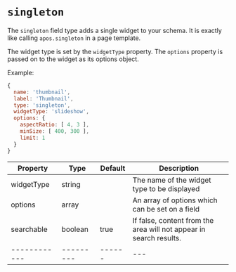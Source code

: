 # `singleton`

The `singleton` field type adds a single widget to your schema. It is exactly like calling `apos.singleton` in a page template.

The widget type is set by the `widgetType` property. The `options` property is passed on to the widget as its options object.

Example:

```javascript
{
  name: 'thumbnail',
  label: 'Thumbnail',
  type: 'singleton',
  widgetType: 'slideshow',
  options: {
    aspectRatio: [ 4, 3 ],
    minSize: [ 400, 300 ],
    limit: 1
  }
}
```

|  Property | Type   | Default | Description | 
|------------|--------|---|---|
| widgetType | string | | The name of the widget type to be displayed |
| options | array | | An array of options which can be set on a field |  
| searchable | boolean | true | If false, content from the area will not appear in search results. |
|------------|---------|------|---|